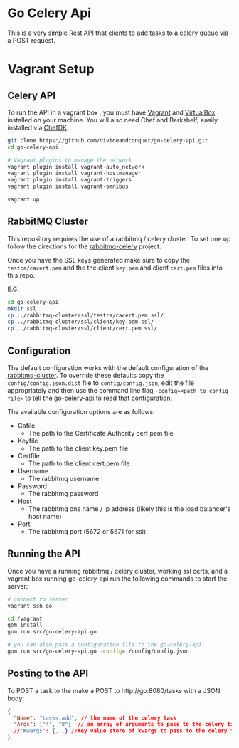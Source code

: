 # Go Celery Api

This is a very simple Rest API that clients to add tasks to a celery queue via a POST request.

# Vagrant Setup

## Celery API
To run the API in a vagrant box , you must have [Vagrant](http://www.vagrantup.com/) and
[VirtualBox](https://www.virtualbox.org/) installed on your machine.  You will also need
Chef and Berkshelf, easily installed via [ChefDK](https://downloads.getchef.com/chef-dk/).

```sh
git clone https://github.com/divideandconquer/go-celery-api.git
cd go-celery-api

# Vagrant plugins to manage the network
vagrant plugin install vagrant-auto_network
vagrant plugin install vagrant-hostmanager
vagrant plugin install vagrant-triggers
vagrant plugin install vagrant-omnibus

vagrant up
```

## RabbitMQ Cluster
This repository requires the use of a rabbitmq / celery cluster.  To set one up follow the
directions for the [rabbitmq-celery](https://github.com/turbine-web/rabbitmq-cluster) project.

Once you have the SSL keys generated make sure to copy the `testca/cacert.pem` and the the client `key.pem`
and client `cert.pem` files into this repo.

E.G.

```sh
cd go-celery-api
mkdir ssl
cp ../rabbitmq-cluster/ssl/testca/cacert.pem ssl/
cp ../rabbitmq-cluster/ssl/client/key.pem ssl/
cp ../rabbitmq-cluster/ssl/client/cert.pem ssl/
```

## Configuration
The default configuration works with the default configuration of the [rabbitmq-cluster](https://github.com/turbine-web/rabbitmq-cluster).
To override these defaults copy the `config/config.json.dist` file to `config/config.json`, edit the file appropriately
and then use the command line flag `-config=<path to config file>` to tell the go-celery-api to read that configuration.

The available configuration options are as follows:
* Cafile
  * The path to the Certificate Authority cert pem file
* Keyfile
  * The path to the client key.pem file
* Certfile
  * The path to the client cert.pem file
* Username
  * The rabbitmq username
* Password
  * The rabbitmq password
* Host
  * The rabbitmq dns name / ip address (likely this is the load balancer's host name)
* Port
  * The rabbitmq port (5672 or 5671 for ssl)


## Running the API
Once you have a running rabbitmq / celery cluster, working ssl certs, and a vagrant box running go-celery-api
run the following commands to start the server:

```sh
# connect to server
vagrant ssh go

cd /vagrant
gom install
gom run src/go-celery-api.go

# you can also pass a configuration file to the go-celery-api:
gom run src/go-celery-api.go -config=./config/config.json

```

## Posting to the API
To POST a task to the make a POST to http://go:8080/tasks with a JSON body:

```json
{
  "Name": "tasks.add", // the name of the celery task
  "Args": ["4", "8"]  // an array of arguments to pass to the celery task
  //"Kwargs": {...} //Key value store of kwargs to pass to the celery task
}
```
